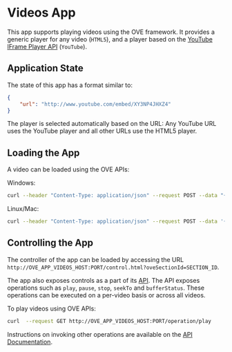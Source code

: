 # Videos App

This app supports playing videos using the OVE framework. It provides a generic player for any video (`HTML5`), and a player based on the [YouTube IFrame Player API](https://developers.google.com/youtube/iframe_api_reference) (`YouTube`).

## Application State

The state of this app has a format similar to:

```json
{
    "url": "http://www.youtube.com/embed/XY3NP4JHXZ4"
}
```

The player is selected automatically based on the URL: Any YouTube URL uses the YouTube player and all other URLs use the HTML5 player.

## Loading the App

A video can be loaded using the OVE APIs:

Windows:

```sh
curl --header "Content-Type: application/json" --request POST --data "{\"app\": {\"url\": \"http://OVE_APP_VIDEOS_HOST:PORT\", \"states\": {\"load\": {\"url\": \"http://www.youtube.com/embed/XY3NP4JHXZ4\"}}}, \"space\": \"OVE_SPACE\", \"h\": 500, \"w\": 500, \"y\": 0, \"x\": 0}" http://OVE_CORE_HOST:PORT/section
```

Linux/Mac:

```sh
curl --header "Content-Type: application/json" --request POST --data '{"app": {"url": "http://OVE_APP_VIDEOS_HOST:PORT","states": {"load": {"url": "http://www.youtube.com/embed/XY3NP4JHXZ4"}}}, "space": "OVE_SPACE", "h": 500, "w": 500, "y": 0, "x": 0}' http://OVE_CORE_HOST:PORT/section
```

## Controlling the App

The controller of the app can be loaded by accessing the URL `http://OVE_APP_VIDEOS_HOST:PORT/control.html?oveSectionId=SECTION_ID`.

The app also exposes controls as a part of its [API](http://OVE_APP_VIDEOS_HOST:PORT/api-docs#operation). The API exposes operations such as `play`, `pause`, `stop`, `seekTo` and `bufferStatus`. These operations can be executed on a per-video basis or across all videos.

To play videos using OVE APIs:

```sh
curl  --request GET http://OVE_APP_VIDEOS_HOST:PORT/operation/play
```

Instructions on invoking other operations are available on the [API Documentation](http://OVE_APP_VIDEOS_HOST:PORT/api-docs#operation).

